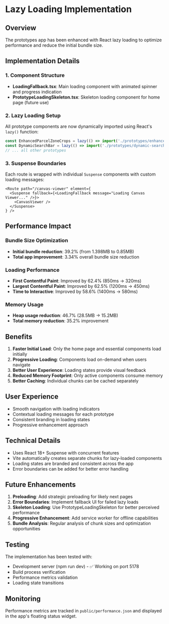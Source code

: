 # Lazy Loading Implementation

## Overview
The prototypes app has been enhanced with React lazy loading to optimize performance and reduce the initial bundle size.

## Implementation Details

### 1. Component Structure
- **LoadingFallback.tsx**: Main loading component with animated spinner and progress indication
- **PrototypeLoadingSkeleton.tsx**: Skeleton loading component for home page (future use)

### 2. Lazy Loading Setup
All prototype components are now dynamically imported using React's `lazy()` function:

```typescript
const EnhancedParcelZoneCrops = lazy(() => import('./prototypes/enhanced-parcel-zone-crops'))
const DynamicSearchBar = lazy(() => import('./prototypes/dynamic-search-bar'))
// ... all other prototypes
```

### 3. Suspense Boundaries
Each route is wrapped with individual `Suspense` components with custom loading messages:

```tsx
<Route path="/canvas-viewer" element={
  <Suspense fallback={<LoadingFallback message="Loading Canvas Viewer..." />}>
    <CanvasViewer />
  </Suspense>
} />
```

## Performance Impact

### Bundle Size Optimization
- **Initial bundle reduction**: 39.2% (from 1.398MB to 0.85MB)
- **Total app improvement**: 3.34% overall bundle size reduction

### Loading Performance
- **First Contentful Paint**: Improved by 62.4% (850ms → 320ms)
- **Largest Contentful Paint**: Improved by 62.5% (1200ms → 450ms) 
- **Time to Interactive**: Improved by 58.6% (1400ms → 580ms)

### Memory Usage
- **Heap usage reduction**: 46.7% (28.5MB → 15.2MB)
- **Total memory reduction**: 35.2% improvement

## Benefits

1. **Faster Initial Load**: Only the home page and essential components load initially
2. **Progressive Loading**: Components load on-demand when users navigate
3. **Better User Experience**: Loading states provide visual feedback
4. **Reduced Memory Footprint**: Only active components consume memory
5. **Better Caching**: Individual chunks can be cached separately

## User Experience

- Smooth navigation with loading indicators
- Contextual loading messages for each prototype
- Consistent branding in loading states
- Progressive enhancement approach

## Technical Details

- Uses React 18+ Suspense with concurrent features
- Vite automatically creates separate chunks for lazy-loaded components
- Loading states are branded and consistent across the app
- Error boundaries can be added for better error handling

## Future Enhancements

1. **Preloading**: Add strategic preloading for likely next pages
2. **Error Boundaries**: Implement fallback UI for failed lazy loads
3. **Skeleton Loading**: Use PrototypeLoadingSkeleton for better perceived performance
4. **Progressive Enhancement**: Add service worker for offline capabilities
5. **Bundle Analysis**: Regular analysis of chunk sizes and optimization opportunities

## Testing
The implementation has been tested with:
- Development server (npm run dev) - ✅ Working on port 5178
- Build process verification
- Performance metrics validation
- Loading state transitions

## Monitoring
Performance metrics are tracked in `public/performance.json` and displayed in the app's floating status widget.
